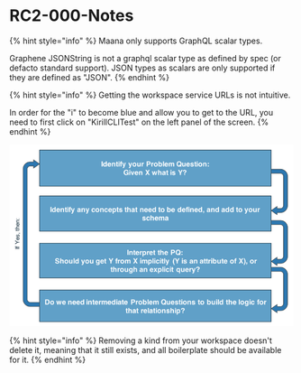 # RC2-000-Notes

{% hint style="info" %}
Maana only supports GraphQL scalar types.

Graphene JSONString is not a graphql scalar type as defined by spec \(or defacto standard support\). JSON types as scalars are only supported if they are defined as "JSON".
{% endhint %}

{% hint style="info" %}
Getting the workspace service URLs is not intuitive. 

In order for the "i" to become blue and allow you to get to the URL, you need to first click on "KirillCLITest" on the left panel of the screen.
{% endhint %}

![KirillCLITest Screen](../../../.gitbook/assets/image%20%2882%29.png)

{% hint style="info" %}
Removing a kind from your workspace doesn't delete it, meaning that it still exists, and all boilerplate should be available for it.
{% endhint %}

